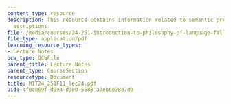 ```yaml
---
content_type: resource
description: This resource contains information related to semantic pretense & attitude
  ascriptions.
file: /media/courses/24-251-introduction-to-philosophy-of-language-fall-2011/4f0c069fd994d3e05588a7eb607887d0_MIT24_251F11_lec24.pdf
file_type: application/pdf
learning_resource_types:
- Lecture Notes
ocw_type: OCWFile
parent_title: Lecture Notes
parent_type: CourseSection
resourcetype: Document
title: MIT24_251F11_lec24.pdf
uid: 4f0c069f-d994-d3e0-5588-a7eb607887d0
---
```

